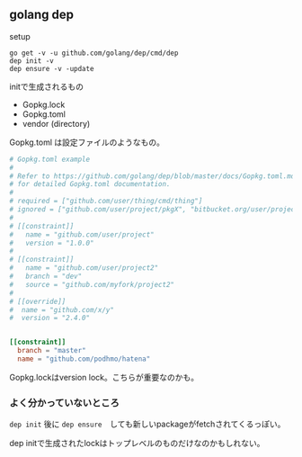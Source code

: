 ## golang dep

setup

```
go get -v -u github.com/golang/dep/cmd/dep
dep init -v
dep ensure -v -update
```

initで生成されるもの

- Gopkg.lock
- Gopkg.toml
- vendor (directory)

Gopkg.toml は設定ファイルのようなもの。

```toml
# Gopkg.toml example
#
# Refer to https://github.com/golang/dep/blob/master/docs/Gopkg.toml.md
# for detailed Gopkg.toml documentation.
#
# required = ["github.com/user/thing/cmd/thing"]
# ignored = ["github.com/user/project/pkgX", "bitbucket.org/user/project/pkgA/pkgY"]
#
# [[constraint]]
#   name = "github.com/user/project"
#   version = "1.0.0"
#
# [[constraint]]
#   name = "github.com/user/project2"
#   branch = "dev"
#   source = "github.com/myfork/project2"
#
# [[override]]
#  name = "github.com/x/y"
#  version = "2.4.0"


[[constraint]]
  branch = "master"
  name = "github.com/podhmo/hatena"
```

Gopkg.lockはversion lock。こちらが重要なのかも。

### よく分かっていないところ

`dep init` 後に `dep ensure`　しても新しいpackageがfetchされてくるっぽい。

dep initで生成されたlockはトップレベルのものだけなのかもしれない。
